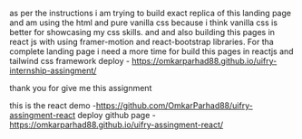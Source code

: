 as per the instructions i am trying to build exact replica of this landing page 
and am using the html and pure vanilla css because i think vanilla css is better for showcasing my css skills.
and and also building this pages in react js with using framer-motion and react-bootstrap libraries.
For tha complete landing page i need a more time for build this pages in reactjs and  tailwind css framework
deploy - https://omkarparhad88.github.io/uifry-internship-assingment/

thank you for give me this assignment


this is the react demo -https://github.com/OmkarParhad88/uifry-assingment-react
deploy github page - https://omkarparhad88.github.io/uifry-assingment-react/
